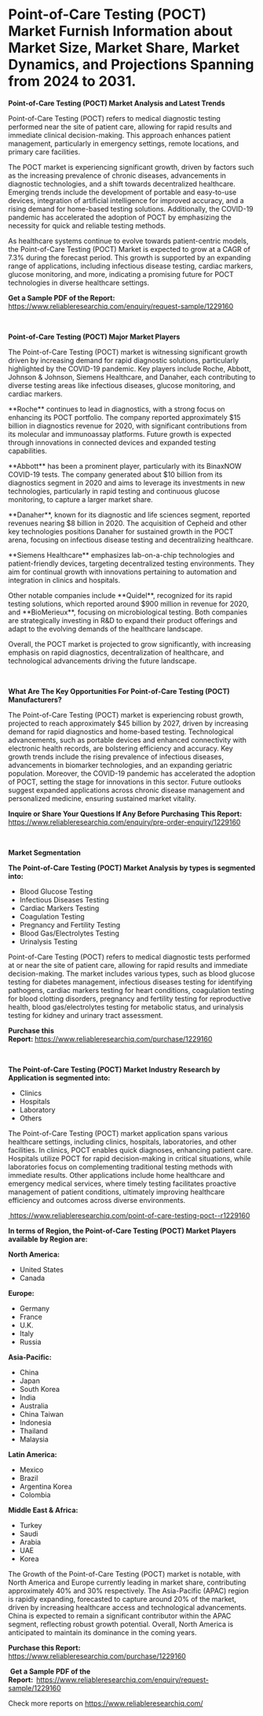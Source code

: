 <p><h1>Point-of-Care Testing (POCT) Market Furnish Information about Market Size, Market Share, Market Dynamics, and Projections Spanning from 2024 to 2031.</h1></p><p><strong>Point-of-Care Testing (POCT) Market Analysis and Latest Trends</strong></p>
<p><p>Point-of-Care Testing (POCT) refers to medical diagnostic testing performed near the site of patient care, allowing for rapid results and immediate clinical decision-making. This approach enhances patient management, particularly in emergency settings, remote locations, and primary care facilities.</p><p>The POCT market is experiencing significant growth, driven by factors such as the increasing prevalence of chronic diseases, advancements in diagnostic technologies, and a shift towards decentralized healthcare. Emerging trends include the development of portable and easy-to-use devices, integration of artificial intelligence for improved accuracy, and a rising demand for home-based testing solutions. Additionally, the COVID-19 pandemic has accelerated the adoption of POCT by emphasizing the necessity for quick and reliable testing methods.</p><p>As healthcare systems continue to evolve towards patient-centric models, the Point-of-Care Testing (POCT) Market is expected to grow at a CAGR of 7.3% during the forecast period. This growth is supported by an expanding range of applications, including infectious disease testing, cardiac markers, glucose monitoring, and more, indicating a promising future for POCT technologies in diverse healthcare settings.</p></p>
<p><strong>Get a Sample PDF of the Report:&nbsp;</strong> <a href="https://www.reliableresearchiq.com/enquiry/request-sample/1229160?utm_campaign=1906&utm_medium=2&utm_source=Github&utm_content=ia&utm_term=29122024&utm_id=point-of-care-testing-poct">https://www.reliableresearchiq.com/enquiry/request-sample/1229160</a></p>
<p>&nbsp;</p>
<p><strong>Point-of-Care Testing (POCT) Major Market Players</strong></p>
<p><p>The Point-of-Care Testing (POCT) market is witnessing significant growth driven by increasing demand for rapid diagnostic solutions, particularly highlighted by the COVID-19 pandemic. Key players include Roche, Abbott, Johnson & Johnson, Siemens Healthcare, and Danaher, each contributing to diverse testing areas like infectious diseases, glucose monitoring, and cardiac markers.</p><p>**Roche** continues to lead in diagnostics, with a strong focus on enhancing its POCT portfolio. The company reported approximately $15 billion in diagnostics revenue for 2020, with significant contributions from its molecular and immunoassay platforms. Future growth is expected through innovations in connected devices and expanded testing capabilities.</p><p>**Abbott** has been a prominent player, particularly with its BinaxNOW COVID-19 tests. The company generated about $10 billion from its diagnostics segment in 2020 and aims to leverage its investments in new technologies, particularly in rapid testing and continuous glucose monitoring, to capture a larger market share.</p><p>**Danaher**, known for its diagnostic and life sciences segment, reported revenues nearing $8 billion in 2020. The acquisition of Cepheid and other key technologies positions Danaher for sustained growth in the POCT arena, focusing on infectious disease testing and decentralizing healthcare.</p><p>**Siemens Healthcare** emphasizes lab-on-a-chip technologies and patient-friendly devices, targeting decentralized testing environments. They aim for continual growth with innovations pertaining to automation and integration in clinics and hospitals.</p><p>Other notable companies include **Quidel**, recognized for its rapid testing solutions, which reported around $900 million in revenue for 2020, and **BioMerieux**, focusing on microbiological testing. Both companies are strategically investing in R&D to expand their product offerings and adapt to the evolving demands of the healthcare landscape. </p><p>Overall, the POCT market is projected to grow significantly, with increasing emphasis on rapid diagnostics, decentralization of healthcare, and technological advancements driving the future landscape.</p></p>
<p>&nbsp;</p>
<p><strong>What Are The Key Opportunities For Point-of-Care Testing (POCT) Manufacturers?</strong></p>
<p><p>The Point-of-Care Testing (POCT) market is experiencing robust growth, projected to reach approximately $45 billion by 2027, driven by increasing demand for rapid diagnostics and home-based testing. Technological advancements, such as portable devices and enhanced connectivity with electronic health records, are bolstering efficiency and accuracy. Key growth trends include the rising prevalence of infectious diseases, advancements in biomarker technologies, and an expanding geriatric population. Moreover, the COVID-19 pandemic has accelerated the adoption of POCT, setting the stage for innovations in this sector. Future outlooks suggest expanded applications across chronic disease management and personalized medicine, ensuring sustained market vitality.</p></p>
<p><strong>Inquire or Share Your Questions If Any Before Purchasing This Report:</strong> <a href="https://www.reliableresearchiq.com/enquiry/pre-order-enquiry/1229160?utm_campaign=1906&utm_medium=2&utm_source=Github&utm_content=ia&utm_term=29122024&utm_id=point-of-care-testing-poct">https://www.reliableresearchiq.com/enquiry/pre-order-enquiry/1229160</a></p>
<p>&nbsp;</p>
<p><strong>Market Segmentation</strong></p>
<p><strong>The Point-of-Care Testing (POCT) Market Analysis by types is segmented into:</strong></p>
<p><ul><li>Blood Glucose Testing</li><li>Infectious Diseases Testing</li><li>Cardiac Markers Testing</li><li>Coagulation Testing</li><li>Pregnancy and Fertility Testing</li><li>Blood Gas/Electrolytes Testing</li><li>Urinalysis Testing</li></ul></p>
<p><p>Point-of-Care Testing (POCT) refers to medical diagnostic tests performed at or near the site of patient care, allowing for rapid results and immediate decision-making. The market includes various types, such as blood glucose testing for diabetes management, infectious diseases testing for identifying pathogens, cardiac markers testing for heart conditions, coagulation testing for blood clotting disorders, pregnancy and fertility testing for reproductive health, blood gas/electrolytes testing for metabolic status, and urinalysis testing for kidney and urinary tract assessment.</p></p>
<p><strong>Purchase this Report:&nbsp;</strong><a href="https://www.reliableresearchiq.com/purchase/1229160?utm_campaign=1906&utm_medium=2&utm_source=Github&utm_content=ia&utm_term=29122024&utm_id=point-of-care-testing-poct">https://www.reliableresearchiq.com/purchase/1229160</a></p>
<p>&nbsp;</p>
<p><strong>The Point-of-Care Testing (POCT) Market Industry Research by Application is segmented into:</strong></p>
<p><ul><li>Clinics</li><li>Hospitals</li><li>Laboratory</li><li>Others</li></ul></p>
<p><p>The Point-of-Care Testing (POCT) market application spans various healthcare settings, including clinics, hospitals, laboratories, and other facilities. In clinics, POCT enables quick diagnoses, enhancing patient care. Hospitals utilize POCT for rapid decision-making in critical situations, while laboratories focus on complementing traditional testing methods with immediate results. Other applications include home healthcare and emergency medical services, where timely testing facilitates proactive management of patient conditions, ultimately improving healthcare efficiency and outcomes across diverse environments.</p></p>
<p><a href="https://www.reliableresearchiq.com/point-of-care-testing-poct--r1229160?utm_campaign=1906&utm_medium=2&utm_source=Github&utm_content=ia&utm_term=29122024&utm_id=point-of-care-testing-poct">&nbsp;https://www.reliableresearchiq.com/point-of-care-testing-poct--r1229160</a></p>
<p><strong>In terms of Region, the Point-of-Care Testing (POCT) Market Players available by Region are:</strong></p>
<p>
    <p> <strong> North America: </strong>
        <ul>
            <li>United States</li>
            <li>Canada</li>
        </ul>
        </p> 
    <p> <strong> Europe: </strong>
        <ul>
            <li>Germany</li>
            <li>France</li>
            <li>U.K.</li>
            <li>Italy</li>
            <li>Russia</li>
        </ul>
        </p> 
    <p> <strong> Asia-Pacific: </strong>
        <ul>
            <li>China</li>
            <li>Japan</li>
            <li>South Korea</li>
            <li>India</li>
            <li>Australia</li>
            <li>China Taiwan</li>
            <li>Indonesia</li>
            <li>Thailand</li>
            <li>Malaysia</li>
        </ul>
        </p> 
    <p> <strong> Latin America: </strong>
        <ul>
            <li>Mexico</li>
            <li>Brazil</li>
            <li>Argentina Korea</li>
            <li>Colombia</li>
        </ul>
        </p> 
    <p> <strong> Middle East & Africa: </strong>
        <ul>
            <li>Turkey</li>
            <li>Saudi</li>
            <li>Arabia</li>
            <li>UAE</li>
            <li>Korea</li>
        </ul>
    </p>
    </p>
<p><p>The Growth of the Point-of-Care Testing (POCT) market is notable, with North America and Europe currently leading in market share, contributing approximately 40% and 30% respectively. The Asia-Pacific (APAC) region is rapidly expanding, forecasted to capture around 20% of the market, driven by increasing healthcare access and technological advancements. China is expected to remain a significant contributor within the APAC segment, reflecting robust growth potential. Overall, North America is anticipated to maintain its dominance in the coming years.</p></p>
<p><strong>Purchase this Report: </strong><a href="https://www.reliableresearchiq.com/purchase/1229160?utm_campaign=1906&utm_medium=2&utm_source=Github&utm_content=ia&utm_term=29122024&utm_id=point-of-care-testing-poct">https://www.reliableresearchiq.com/purchase/1229160</a></p>
<p>&nbsp;<strong>Get a Sample PDF of the Report:&nbsp;&nbsp;</strong><a href="https://www.reliableresearchiq.com/enquiry/request-sample/1229160?utm_campaign=1906&utm_medium=2&utm_source=Github&utm_content=ia&utm_term=29122024&utm_id=point-of-care-testing-poct">https://www.reliableresearchiq.com/enquiry/request-sample/1229160</a></p>
<p><strong></strong></p>
<p>Check more reports on <a href="https://www.reliableresearchiq.com/?utm_campaign=1906&utm_medium=2&utm_source=Github&utm_content=ia&utm_term=29122024&utm_id=point-of-care-testing-poct">https://www.reliableresearchiq.com/</a></p>